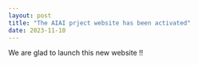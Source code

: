 ```yaml
---
layout: post
title: "The AIAI prject website has been activated"
date: 2023-11-10
---
```


We are glad to launch this new website !!
